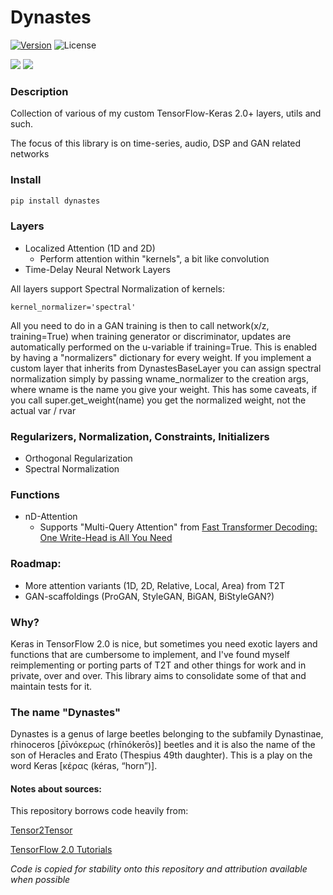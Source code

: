 # Dynastes
[![Version](https://img.shields.io/pypi/v/dynastes.svg)](https://pypi.org/project/dynastes/)
![License](https://img.shields.io/pypi/l/keras-bert.svg)

![](https://img.shields.io/badge/keras-tensorflow-blue.svg)
![](https://img.shields.io/badge/keras-tf.keras-blue.svg)

### Description

Collection of various of my custom TensorFlow-Keras 2.0+ layers, utils and such.

The focus of this library is on time-series, audio, DSP and GAN related networks

### Install

```bash
pip install dynastes
```

### Layers
- Localized Attention (1D and 2D)
  - Perform attention within "kernels", a bit like convolution
- Time-Delay Neural Network Layers

All layers support Spectral Normalization of kernels:
```
kernel_normalizer='spectral'
```
All you need to do in a GAN training is then to call network(x/z, training=True) when training generator or discriminator, updates are automatically performed on the u-variable if training=True. This is enabled by having a "normalizers" dictionary for every weight.
If you implement a custom layer that inherits from DynastesBaseLayer you can assign spectral normalization simply by passing wname_normalizer to the creation args, where wname is the name you give your weight.
This has some caveats, if you call super.get_weight(name) you get the normalized weight, not the actual var / rvar

### Regularizers, Normalization, Constraints, Initializers
- Orthogonal Regularization
- Spectral Normalization

### Functions
- nD-Attention
  - Supports "Multi-Query Attention" from [Fast Transformer Decoding: One Write-Head is All You Need](https://arxiv.org/abs/1911.02150)

### Roadmap:
- More attention variants (1D, 2D, Relative, Local, Area) from T2T
- GAN-scaffoldings (ProGAN, StyleGAN, BiGAN, BiStyleGAN?)

### Why?
Keras in TensorFlow 2.0 is nice, but sometimes you need exotic layers and functions that are cumbersome to implement, and I've found myself reimplementing or porting parts of T2T and other things for work and in private, over and over. This library aims to consolidate some of that and maintain tests for it.

### The name "Dynastes"
Dynastes is a genus of large beetles belonging to the subfamily Dynastinae, rhinoceros [ῥῑνόκερως (rhīnókerōs)] beetles and it is also the name of the son of Heracles and Erato (Thespius 49th daughter). This is a play on the word Keras [κέρας (kéras, “horn”)].

#### Notes about sources:

This repository borrows code heavily from:

[Tensor2Tensor](https://github.com/tensorflow/tensor2tensor/)

[TensorFlow 2.0 Tutorials](https://www.tensorflow.org/tutorials/)

_Code is copied for stability onto this repository and attribution available when possible_
